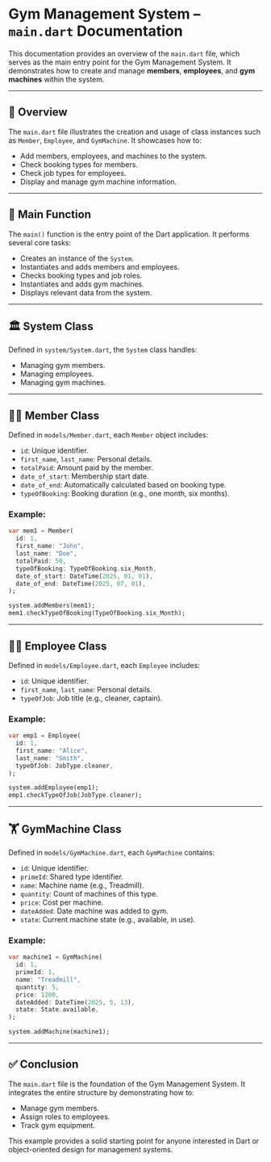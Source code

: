 
# Gym Management System – `main.dart` Documentation

This documentation provides an overview of the `main.dart` file, which serves as the main entry point for the Gym Management System. It demonstrates how to create and manage **members**, **employees**, and **gym machines** within the system.

---

## 📌 Overview

The `main.dart` file illustrates the creation and usage of class instances such as `Member`, `Employee`, and `GymMachine`. It showcases how to:

* Add members, employees, and machines to the system.
* Check booking types for members.
* Check job types for employees.
* Display and manage gym machine information.

---

## 🧠 Main Function

The `main()` function is the entry point of the Dart application. It performs several core tasks:

* Creates an instance of the `System`.
* Instantiates and adds members and employees.
* Checks booking types and job roles.
* Instantiates and adds gym machines.
* Displays relevant data from the system.

---

## 🏛️ System Class

Defined in `system/System.dart`, the `System` class handles:

* Managing gym members.
* Managing employees.
* Managing gym machines.

---

## 🧍‍♂️ Member Class

Defined in `models/Member.dart`, each `Member` object includes:

* `id`: Unique identifier.
* `first_name`, `last_name`: Personal details.
* `totalPaid`: Amount paid by the member.
* `date_of_start`: Membership start date.
* `date_of_end`: Automatically calculated based on booking type.
* `typeOfBooking`: Booking duration (e.g., one month, six months).

### Example:

```dart
var mem1 = Member(
  id: 1,
  first_name: "John",
  last_name: "Doe",
  totalPaid: 50,
  typeOfBooking: TypeOfBooking.six_Month,
  date_of_start: DateTime(2025, 01, 01),
  date_of_end: DateTime(2025, 07, 01),
);

system.addMembers(mem1);
mem1.checkTypeOfBooking(TypeOfBooking.six_Month);
```

---

## 👨‍🔧 Employee Class

Defined in `models/Employee.dart`, each `Employee` includes:

* `id`: Unique identifier.
* `first_name`, `last_name`: Personal details.
* `typeOfJob`: Job title (e.g., cleaner, captain).

### Example:

```dart
var emp1 = Employee(
  id: 1,
  first_name: "Alice",
  last_name: "Smith",
  typeOfJob: JobType.cleaner,
);

system.addEmployee(emp1);
emp1.checkTypeOfJob(JobType.cleaner);
```

---

## 🏋️ GymMachine Class

Defined in `models/GymMachine.dart`, each `GymMachine` contains:

* `id`: Unique identifier.
* `primeId`: Shared type identifier.
* `name`: Machine name (e.g., Treadmill).
* `quantity`: Count of machines of this type.
* `price`: Cost per machine.
* `dateAdded`: Date machine was added to gym.
* `state`: Current machine state (e.g., available, in use).

### Example:

```dart
var machine1 = GymMachine(
  id: 1,
  primeId: 1,
  name: "Treadmill",
  quantity: 5,
  price: 1200,
  dateAdded: DateTime(2025, 5, 13),
  state: State.available,
);

system.addMachine(machine1);
```

---

## ✅ Conclusion

The `main.dart` file is the foundation of the Gym Management System. It integrates the entire structure by demonstrating how to:

* Manage gym members.
* Assign roles to employees.
* Track gym equipment.

This example provides a solid starting point for anyone interested in Dart or object-oriented design for management systems.

